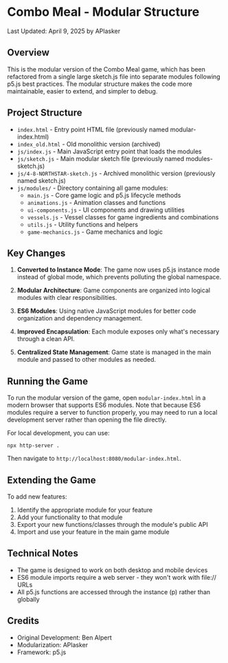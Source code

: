 # Combo Meal - Modular Structure

Last Updated: April 9, 2025 by APlasker

## Overview

This is the modular version of the Combo Meal game, which has been refactored from a single large sketch.js file into separate modules following p5.js best practices. The modular structure makes the code more maintainable, easier to extend, and simpler to debug.

## Project Structure

- `index.html` - Entry point HTML file (previously named modular-index.html)
- `index_old.html` - Old monolithic version (archived)
- `js/index.js` - Main JavaScript entry point that loads the modules
- `js/sketch.js` - Main modular sketch file (previously named modules-sketch.js)
- `js/4-8-NORTHSTAR-sketch.js` - Archived monolithic version (previously named sketch.js)
- `js/modules/` - Directory containing all game modules:
  - `main.js` - Core game logic and p5.js lifecycle methods
  - `animations.js` - Animation classes and functions
  - `ui-components.js` - UI components and drawing utilities
  - `vessels.js` - Vessel classes for game ingredients and combinations
  - `utils.js` - Utility functions and helpers
  - `game-mechanics.js` - Game mechanics and logic

## Key Changes

1. **Converted to Instance Mode**: The game now uses p5.js instance mode instead of global mode, which prevents polluting the global namespace.

2. **Modular Architecture**: Game components are organized into logical modules with clear responsibilities.

3. **ES6 Modules**: Using native JavaScript modules for better code organization and dependency management.

4. **Improved Encapsulation**: Each module exposes only what's necessary through a clean API.

5. **Centralized State Management**: Game state is managed in the main module and passed to other modules as needed.

## Running the Game

To run the modular version of the game, open `modular-index.html` in a modern browser that supports ES6 modules. Note that because ES6 modules require a server to function properly, you may need to run a local development server rather than opening the file directly.

For local development, you can use:

```
npx http-server .
```

Then navigate to `http://localhost:8080/modular-index.html`.

## Extending the Game

To add new features:

1. Identify the appropriate module for your feature
2. Add your functionality to that module
3. Export your new functions/classes through the module's public API
4. Import and use your feature in the main game module

## Technical Notes

- The game is designed to work on both desktop and mobile devices
- ES6 module imports require a web server - they won't work with file:// URLs
- All p5.js functions are accessed through the instance (p) rather than globally

## Credits

- Original Development: Ben Alpert
- Modularization: APlasker
- Framework: p5.js 
